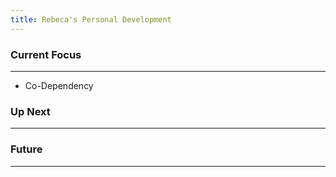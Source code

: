 ```yaml
---
title: Rebeca's Personal Development
---
```


### Current Focus
---

- Co-Dependency

### Up Next
---


### Future
---
